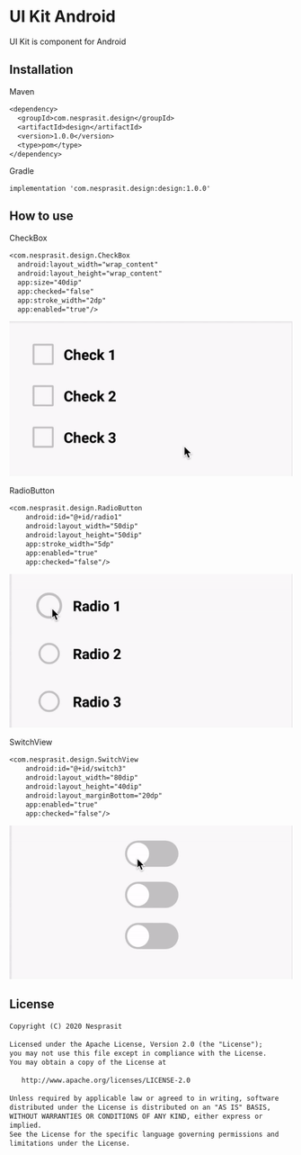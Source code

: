 # UI Kit Android 
UI Kit is component for Android

## Installation
Maven
```
<dependency>
  <groupId>com.nesprasit.design</groupId>
  <artifactId>design</artifactId>
  <version>1.0.0</version>
  <type>pom</type>
</dependency>
```
Gradle
```
implementation 'com.nesprasit.design:design:1.0.0'
```
## How to use
CheckBox
```
<com.nesprasit.design.CheckBox
  android:layout_width="wrap_content"
  android:layout_height="wrap_content"
  app:size="40dip"
  app:checked="false"
  app:stroke_width="2dp"
  app:enabled="true"/>
```
![](./example/checkbox.gif)

RadioButton
```
<com.nesprasit.design.RadioButton
    android:id="@+id/radio1"
    android:layout_width="50dip"
    android:layout_height="50dip"
    app:stroke_width="5dp"
    app:enabled="true"
    app:checked="false"/>
```
![](./example/radiobutton.gif)

SwitchView
```
<com.nesprasit.design.SwitchView
    android:id="@+id/switch3"
    android:layout_width="80dip"
    android:layout_height="40dip"
    android:layout_marginBottom="20dp"
    app:enabled="true"
    app:checked="false"/>
```
![](./example/switchview.gif)

## License
```
Copyright (C) 2020 Nesprasit

Licensed under the Apache License, Version 2.0 (the "License");
you may not use this file except in compliance with the License.
You may obtain a copy of the License at

   http://www.apache.org/licenses/LICENSE-2.0

Unless required by applicable law or agreed to in writing, software
distributed under the License is distributed on an "AS IS" BASIS,
WITHOUT WARRANTIES OR CONDITIONS OF ANY KIND, either express or implied.
See the License for the specific language governing permissions and
limitations under the License.
```

